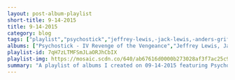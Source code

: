 ```yaml
---
layout: post-album-playlist
short-title: 9-14-2015
title: 9-14-2015
category: blog
tags: ["playlist","psychostick","jeffrey-lewis,-jack-lewis,-anders-griffen","various-artists","panda-bear","converge","beach-house","the-lighthouse-and-the-whaler","bob-dylan","loggins-&-messina","anthrax"]
albums: ["Psychostick - IV Revenge of the Vengeance","Jeffrey Lewis, Jack Lewis, Anders Griffen - It's the Ones Who've Cracked That the Light Shines Through","Various Artists - The Awakening","Panda Bear - Crosswords EP","Converge - Live at the BBC","Beach House - Depression Cherry","The Lighthouse And The Whaler - Mont Royal","Bob Dylan - Another Side Of Bob Dylan","Loggins & Messina - Sittin' In","Anthrax - State Of Euphoria"]
playlist-id: 7qH7zLTMFSmJLaORJhCbIX
playlist-img: https://mosaic.scdn.co/640/ab67616d0000b273028af3f7ac25c99b844fb0afab67616d0000b2735e9c590ba459db87321bfdd5ab67616d0000b2738efd97fa8c93bccf7ff9aa1aab67616d0000b273a312e349f5323d698460a738
summary: "A playlist of albums I created on 09-14-2015 featuring Psychostick, Jeffrey Lewis, Jack Lewis, Anders Griffen, Various Artists, Panda Bear, Converge, Beach House, The Lighthouse And The Whaler, Bob Dylan, Loggins & Messina, and Anthrax."
---
```

